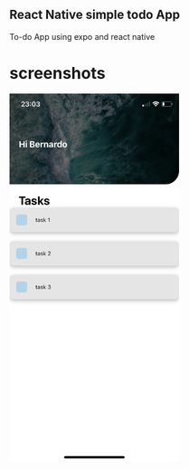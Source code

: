 ## React Native simple todo App

To-do App using expo and react native 

# screenshots


<img src="./screenShots/1.png" width="300">
